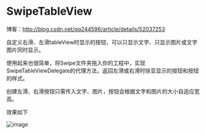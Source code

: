 # SwipeTableView

博客：http://blog.csdn.net/qq244596/article/details/52037253

自定义右滑、左滑tableView时显示的按钮，可以只显示文字、只显示图片或文字图片同时显示。

使用起来也很简单，将Swipe文件夹拖入你的工程中，实现SwipeTableViewDelegate的代理方法，返回左滑或右滑时徐亚显示的按钮和按钮的样式。

创建左滑、右滑按钮只需传入文字、图片，按钮会根据文字和图片的大小自适应宽高。

效果如下

![image](https://github.com/zhaoName/SwipeTableView/blob/master/SwipeTableView.gif)
